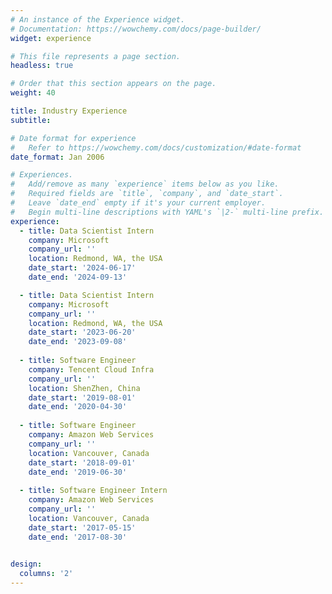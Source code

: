 ```yaml
---
# An instance of the Experience widget.
# Documentation: https://wowchemy.com/docs/page-builder/
widget: experience

# This file represents a page section.
headless: true

# Order that this section appears on the page.
weight: 40

title: Industry Experience
subtitle:

# Date format for experience
#   Refer to https://wowchemy.com/docs/customization/#date-format
date_format: Jan 2006

# Experiences.
#   Add/remove as many `experience` items below as you like.
#   Required fields are `title`, `company`, and `date_start`.
#   Leave `date_end` empty if it's your current employer.
#   Begin multi-line descriptions with YAML's `|2-` multi-line prefix.
experience:
  - title: Data Scientist Intern
    company: Microsoft
    company_url: ''
    location: Redmond, WA, the USA
    date_start: '2024-06-17'
    date_end: '2024-09-13'

  - title: Data Scientist Intern
    company: Microsoft
    company_url: ''
    location: Redmond, WA, the USA
    date_start: '2023-06-20'
    date_end: '2023-09-08'
  
  - title: Software Engineer
    company: Tencent Cloud Infra
    company_url: ''
    location: ShenZhen, China
    date_start: '2019-08-01'
    date_end: '2020-04-30'
    
  - title: Software Engineer
    company: Amazon Web Services
    company_url: ''
    location: Vancouver, Canada
    date_start: '2018-09-01'
    date_end: '2019-06-30'
    
  - title: Software Engineer Intern
    company: Amazon Web Services
    company_url: ''
    location: Vancouver, Canada
    date_start: '2017-05-15'
    date_end: '2017-08-30'
   

design:
  columns: '2'
---
```

